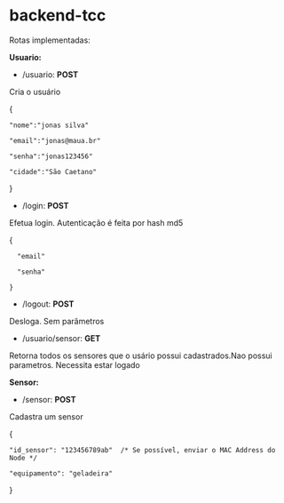 # backend-tcc

Rotas implementadas: 

<b>Usuario:</b>

- /usuario: <b>POST </b>

Cria o usuário

   {
   
    "nome":"jonas silva"
  
    "email":"jonas@maua.br"
  
    "senha":"jonas123456"
  
    "cidade":"São Caetano"
  
   }

- /login: <b>POST </b>

Efetua login. Autenticação é feita por hash md5

   {

      "email"
  
      "senha"
  
    }

- /logout: <b>POST </b>

Desloga. Sem parâmetros

- /usuario/sensor: <b>GET </b>

Retorna todos os sensores que o usário possui cadastrados.Nao possui parametros. Necessita estar logado


<b>Sensor: </b>

- /sensor: <b>POST </b>

Cadastra um sensor

{

    "id_sensor": "123456789ab"  /* Se possível, enviar o MAC Address do Node */
    
    "equipamento": "geladeira" 
    
}

